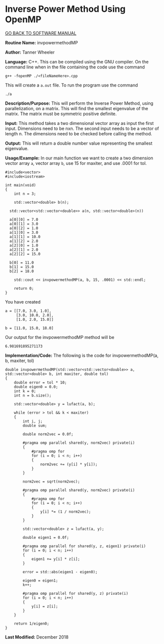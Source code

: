 # Inverse Power Method Using OpenMP

[GO BACK TO SOFTWARE MANUAL](https://tannerwheeler.github.io/math4610/softwareManual/softwareManual)

**Routine Name:** invpowermethodMP

**Author:** Tanner Wheeler

**Language:** C++.  This can be compiled using the GNU compiler.  On the command line when in the file containing the code use the command
```
g++ -fopenMP ./<fileNameHere>.cpp 
```
This will create a `a.out` file.  To run the program use the command
```
./a
```

**Description/Purpose:** This will perform the Inverse Power Method, using parallelization, on a matrix.  This will find the smallest eigenvalue of the matrix.  The matrix must be symmetric positive definite.

**Input:** This method takes a two dimensional vector array as input the first input.  Dimensions need to be nxn.  The second input needs to be a vector of length n. The dimensions need to be checked before calling the method.

**Output:** This will return a double number value representing the smallest eigenvalue.

**Usage/Example:**
In our main function we want to create a two dimension vector array `a`, vector array `b`, use 15 for maxiter, and use .0001 for tol.

```
#include<vector>
#include<iostream>

int main(void)
{
	int n = 3;

	std::vector<double> b(n);

  std::vector<std::vector<double>> a(n, std::vector<double>(n))

  a[0][0] = 7.0
  a[0][1] = 3.0
  a[0][2] = 1.0
  a[1][0] = 3.0
  a[1][1] = 10.0
  a[1][2] = 2.0
  a[2][0] = 1.0
  a[2][1] = 2.0
  a[2][2] = 15.0

  b[0] = 11.0
  b[1] = 15.0
  b[2] = 18.0

	std::cout << invpowermethodMP(a, b, 15, .0001) << std::endl;

	return 0;
}  
```
You have created 
```
a = [[7.0, 3.0, 1.0],
     [3.0, 10.0, 2.0],
     [1.0, 2.0, 15.0]]
     
b = [11.0, 15.0, 18.0]
```
Our output for the invpowermethodMP method will be
```
6.981691895271173
```


**Implementation/Code:** The following is the code for invpowermethodMP(a, b, maxiter, tol)
```
double invpowermethodMP(std::vector<std::vector<double>> a, std::vector<double> b, int maxiter, double tol)
{
	double error = tol * 10;
	double eigen0 = 0.0;
	int k = 0;
	int n = b.size();

	std::vector<double> y = lufact(a, b);

	while (error > tol && k < maxiter)
	{
		int i, j;
		double sum;
		
		double norm2vec = 0.0f;

		#pragma omp parallel shared(y, norm2vec) private(i)
		{
			#pragma omp for
			for (i = 0; i < n; i++)
			{
				norm2vec += (y[i] * y[i]);
			}
		}

		norm2vec = sqrt(norm2vec);

		#pragma omp parallel shared(y, norm2vec) private(i)
		{
			#pragma omp for
			for (i = 0; i < n; i++)
			{
				y[i] *= (1 / norm2vec);
			}
		}

		std::vector<double> z = lufact(a, y);

		double eigen1 = 0.0f;

		#pragma omp parallel for shared(y, z, eigen1) private(i)
		for (i = 0; i < n; i++)
		{
			eigen1 += y[i] * z[i];
		}

		error = std::abs(eigen1 - eigen0);

		eigen0 = eigen1;
		k++;

		#pragma omp parallel for shared(y, z) private(i)
		for (i = 0; i < n; i++)
		{
			y[i] = z[i];
		}
	}

	return 1/eigen0;
}
```

**Last Modified:** December 2018
